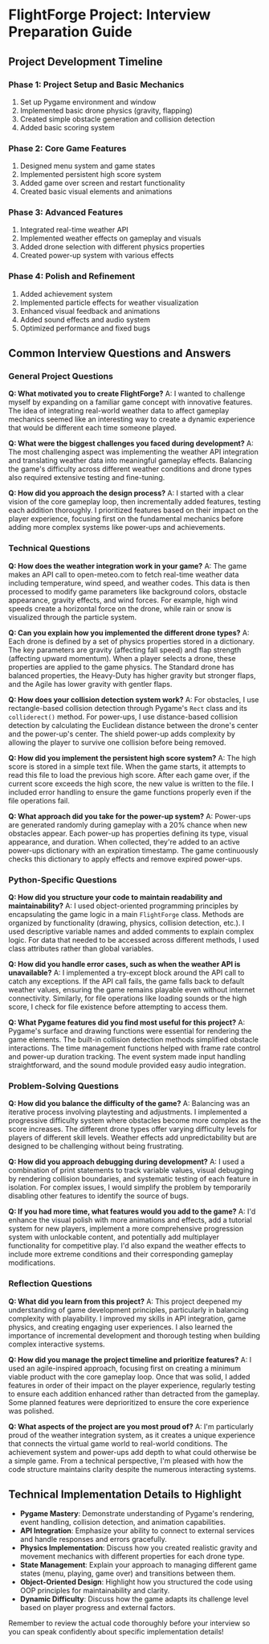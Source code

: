 # FlightForge Project: Interview Preparation Guide

## Project Development Timeline

### Phase 1: Project Setup and Basic Mechanics
1. Set up Pygame environment and window
2. Implemented basic drone physics (gravity, flapping)
3. Created simple obstacle generation and collision detection
4. Added basic scoring system

### Phase 2: Core Game Features
1. Designed menu system and game states
2. Implemented persistent high score system
3. Added game over screen and restart functionality
4. Created basic visual elements and animations

### Phase 3: Advanced Features
1. Integrated real-time weather API
2. Implemented weather effects on gameplay and visuals
3. Added drone selection with different physics properties
4. Created power-up system with various effects

### Phase 4: Polish and Refinement
1. Added achievement system
2. Implemented particle effects for weather visualization
3. Enhanced visual feedback and animations
4. Added sound effects and audio system
5. Optimized performance and fixed bugs

## Common Interview Questions and Answers

### General Project Questions

**Q: What motivated you to create FlightForge?**
A: I wanted to challenge myself by expanding on a familiar game concept with innovative features. The idea of integrating real-world weather data to affect gameplay mechanics seemed like an interesting way to create a dynamic experience that would be different each time someone played.

**Q: What were the biggest challenges you faced during development?**
A: The most challenging aspect was implementing the weather API integration and translating weather data into meaningful gameplay effects. Balancing the game's difficulty across different weather conditions and drone types also required extensive testing and fine-tuning.

**Q: How did you approach the design process?**
A: I started with a clear vision of the core gameplay loop, then incrementally added features, testing each addition thoroughly. I prioritized features based on their impact on the player experience, focusing first on the fundamental mechanics before adding more complex systems like power-ups and achievements.

### Technical Questions

**Q: How does the weather integration work in your game?**
A: The game makes an API call to open-meteo.com to fetch real-time weather data including temperature, wind speed, and weather codes. This data is then processed to modify game parameters like background colors, obstacle appearance, gravity effects, and wind forces. For example, high wind speeds create a horizontal force on the drone, while rain or snow is visualized through the particle system.

**Q: Can you explain how you implemented the different drone types?**
A: Each drone is defined by a set of physics properties stored in a dictionary. The key parameters are gravity (affecting fall speed) and flap strength (affecting upward momentum). When a player selects a drone, these properties are applied to the game physics. The Standard drone has balanced properties, the Heavy-Duty has higher gravity but stronger flaps, and the Agile has lower gravity with gentler flaps.

**Q: How does your collision detection system work?**
A: For obstacles, I use rectangle-based collision detection through Pygame's `Rect` class and its `colliderect()` method. For power-ups, I use distance-based collision detection by calculating the Euclidean distance between the drone's center and the power-up's center. The shield power-up adds complexity by allowing the player to survive one collision before being removed.

**Q: How did you implement the persistent high score system?**
A: The high score is stored in a simple text file. When the game starts, it attempts to read this file to load the previous high score. After each game over, if the current score exceeds the high score, the new value is written to the file. I included error handling to ensure the game functions properly even if the file operations fail.

**Q: What approach did you take for the power-up system?**
A: Power-ups are generated randomly during gameplay with a 20% chance when new obstacles appear. Each power-up has properties defining its type, visual appearance, and duration. When collected, they're added to an active power-ups dictionary with an expiration timestamp. The game continuously checks this dictionary to apply effects and remove expired power-ups.

### Python-Specific Questions

**Q: How did you structure your code to maintain readability and maintainability?**
A: I used object-oriented programming principles by encapsulating the game logic in a main `FlightForge` class. Methods are organized by functionality (drawing, physics, collision detection, etc.). I used descriptive variable names and added comments to explain complex logic. For data that needed to be accessed across different methods, I used class attributes rather than global variables.

**Q: How did you handle error cases, such as when the weather API is unavailable?**
A: I implemented a try-except block around the API call to catch any exceptions. If the API call fails, the game falls back to default weather values, ensuring the game remains playable even without internet connectivity. Similarly, for file operations like loading sounds or the high score, I check for file existence before attempting to access them.

**Q: What Pygame features did you find most useful for this project?**
A: Pygame's surface and drawing functions were essential for rendering the game elements. The built-in collision detection methods simplified obstacle interactions. The time management functions helped with frame rate control and power-up duration tracking. The event system made input handling straightforward, and the sound module provided easy audio integration.

### Problem-Solving Questions

**Q: How did you balance the difficulty of the game?**
A: Balancing was an iterative process involving playtesting and adjustments. I implemented a progressive difficulty system where obstacles become more complex as the score increases. The different drone types offer varying difficulty levels for players of different skill levels. Weather effects add unpredictability but are designed to be challenging without being frustrating.

**Q: How did you approach debugging during development?**
A: I used a combination of print statements to track variable values, visual debugging by rendering collision boundaries, and systematic testing of each feature in isolation. For complex issues, I would simplify the problem by temporarily disabling other features to identify the source of bugs.

**Q: If you had more time, what features would you add to the game?**
A: I'd enhance the visual polish with more animations and effects, add a tutorial system for new players, implement a more comprehensive progression system with unlockable content, and potentially add multiplayer functionality for competitive play. I'd also expand the weather effects to include more extreme conditions and their corresponding gameplay modifications.

### Reflection Questions

**Q: What did you learn from this project?**
A: This project deepened my understanding of game development principles, particularly in balancing complexity with playability. I improved my skills in API integration, game physics, and creating engaging user experiences. I also learned the importance of incremental development and thorough testing when building complex interactive systems.

**Q: How did you manage the project timeline and prioritize features?**
A: I used an agile-inspired approach, focusing first on creating a minimum viable product with the core gameplay loop. Once that was solid, I added features in order of their impact on the player experience, regularly testing to ensure each addition enhanced rather than detracted from the gameplay. Some planned features were deprioritized to ensure the core experience was polished.

**Q: What aspects of the project are you most proud of?**
A: I'm particularly proud of the weather integration system, as it creates a unique experience that connects the virtual game world to real-world conditions. The achievement system and power-ups add depth to what could otherwise be a simple game. From a technical perspective, I'm pleased with how the code structure maintains clarity despite the numerous interacting systems.

## Technical Implementation Details to Highlight

- **Pygame Mastery**: Demonstrate understanding of Pygame's rendering, event handling, collision detection, and animation capabilities.
- **API Integration**: Emphasize your ability to connect to external services and handle responses and errors gracefully.
- **Physics Implementation**: Discuss how you created realistic gravity and movement mechanics with different properties for each drone type.
- **State Management**: Explain your approach to managing different game states (menu, playing, game over) and transitions between them.
- **Object-Oriented Design**: Highlight how you structured the code using OOP principles for maintainability and clarity.
- **Dynamic Difficulty**: Discuss how the game adapts its challenge level based on player progress and external factors.

Remember to review the actual code thoroughly before your interview so you can speak confidently about specific implementation details!